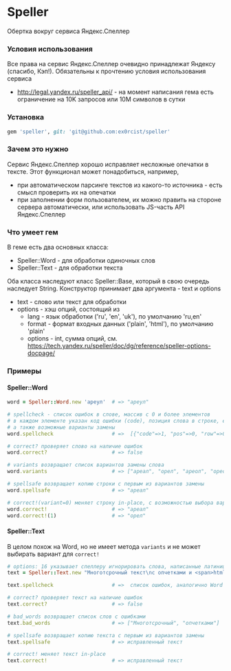 # Speller

Обертка вокруг сервиса Яндекс.Спеллер

### Условия использования

Все права на сервис Яндекс.Спеллер очевидно принадлежат Яндексу (спасибо, Кэп!). Обязательны к прочтению условия использования сервиса
- http://legal.yandex.ru/speller_api/ - на момент написания гема есть ограничение на 10K запросов или 10M символов в сутки

### Установка

```ruby
gem 'speller', git: 'git@github.com:ex0rcist/speller' 
```

### Зачем это нужно

Сервис Яндекс.Спеллер хорошо исправляет несложные опечатки в тексте. Этот функционал может понадобиться, например,
 - при автоматическом парсинге текстов из какого-то источника - есть смысл проверить их на опечатки
 - при заполнении форм пользователем, их можно править на стороне сервера автоматически, или использовать JS-часть API Яндекс.Спеллер

### Что умеет гем

В геме есть два основных класса:
 - Speller::Word - для обработки одиночных слов
 - Speller::Text - для обработки текста

Оба класса наследуют класс Speller::Base, который в свою очередь наследует String. 
Конструктор принимает два аргумента - text и options
 - text - слово или текст для обработки
 - options - хэш опций, состоящий из
   - lang - язык обработки ('ru', 'en', 'uk'), по умолчанию 'ru,en'
   - format - формат входных данных ('plain', 'html'), по умолчанию 'plain'
   - options - int, сумма опций, см. https://tech.yandex.ru/speller/doc/dg/reference/speller-options-docpage/
   
### Примеры

#### Speller::Word

```ruby
word = Speller::Word.new 'ареул'  # => "ареул"

# spellcheck - список ошибок в слове, массив с 0 и более элементов
# в каждом элементе указан код ошибки (code), позиция слова в строке, его длина (len)
# а также возможные варианты замены
word.spellcheck                   # =>  [{"code"=>1, "pos"=>0, "row"=>0, "col"=>0, "len"=>5, "word"=>"ареул", "s"=>["ареал", "орел", "ареол", "ореол", "реал"]}]

# correct? проверяет слово на наличие ошибок
word.correct?                     # => false

# variants возвращает список вариантов замены слова
word.variants                     # => ["ареал", "орел", "ареол", "ореол", "реал"]

# spellsafe возвращает копию строки с первым из вариантов замены
word.spellsafe                    # => "ареал"

# correct!(variant=0) меняет строку in-place, с возможностью выбора варианта замены
word.correct!                     # => "ареал"
word.correct!(1)                  # => "орел"
```

#### Speller::Text

В целом похож на Word, но не имеет метода `variants` и не может выбирать вариант для `correct!`

```ruby
# options: 16 указывает спеллеру игнорировать слова, написанные латиницей
text = Speller::Text.new "Многотсрочный текст\nс опчетками и <span>html-разметкой</span>", {options: 16, format: 'html' }

text.spellcheck                   # =>  список ошибок, аналогично Word

# correct? проверяет текст на наличие ошибок
text.correct?                     # => false

# bad_words возвращает список слов с ошибками
text.bad_words                    # => ["Многотсрочный", "опчетками"]

# spellsafe возвращает копию текста с первым из вариантов замены
text.spellsafe                    # => исправленный текст

# correct! меняет текст in-place
text.correct!                     # => исправленный текст
```